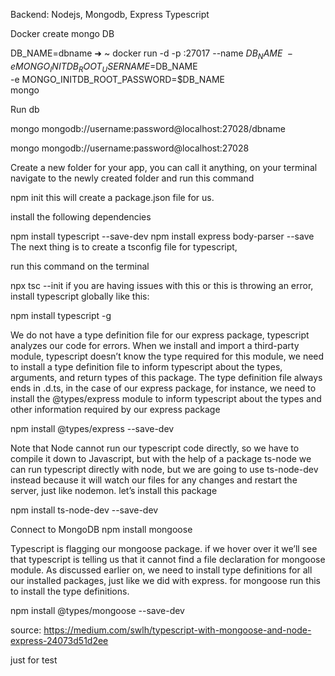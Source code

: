 Backend: Nodejs, Mongodb, Express Typescript 

Docker create mongo DB

DB_NAME=dbname
➜  ~ docker run -d -p <whateverport>:27017 --name $DB_NAME \
-e MONGO_INITDB_ROOT_USERNAME=$DB_NAME \
-e MONGO_INITDB_ROOT_PASSWORD=$DB_NAME \
mongo

 Run db
 
 mongo mongodb://username:password@localhost:27028/dbname

 mongo mongodb://username:password@localhost:27028

Create a new folder for your app, you can call it anything, on your terminal navigate to the newly created folder and run this command

npm init
this will create a package.json file for us.

install the following dependencies

npm install typescript --save-dev
npm install express body-parser --save
The next thing is to create a tsconfig file for typescript,

run this command on the terminal

npx tsc --init
if you are having issues with this or this is throwing an error, install typescript globally like this:

npm install typescript -g

We do not have a type definition file for our express package, typescript analyzes our code for errors. When we install and import a third-party module, typescript doesn’t know the type required for this module, we need to install a type definition file to inform typescript about the types, arguments, and return types of this package. The type definition file always ends in .d.ts, in the case of our express package, for instance, we need to install the @types/express module to inform typescript about the types and other information required by our express package

npm install @types/express --save-dev

Note that Node cannot run our typescript code directly, so we have to compile it down to Javascript, but with the help of a package ts-node we can run typescript directly with node, but we are going to use ts-node-dev instead because it will watch our files for any changes and restart the server, just like nodemon. let’s install this package

npm install ts-node-dev --save-dev

Connect to MongoDB
npm install mongoose

Typescript is flagging our mongoose package. if we hover over it we’ll see that typescript is telling us that it cannot find a file declaration for mongoose module. As discussed earlier on, we need to install type definitions for all our installed packages, just like we did with express. for mongoose run this to install the type definitions.

npm install @types/mongoose --save-dev


source: https://medium.com/swlh/typescript-with-mongoose-and-node-express-24073d51d2ee
 
 
 just for test
